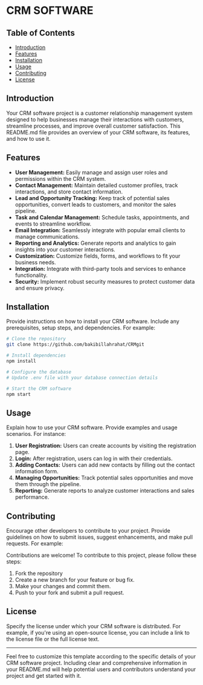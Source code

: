# CRM SOFTWARE

## Table of Contents

- [Introduction](#introduction)
- [Features](#features)
- [Installation](#installation)
- [Usage](#usage)
- [Contributing](#contributing)
- [License](#license)

## Introduction

Your CRM software project is a customer relationship management system designed to help businesses manage their interactions with customers, streamline processes, and improve overall customer satisfaction. This README.md file provides an overview of your CRM software, its features, and how to use it.

## Features

- **User Management:** Easily manage and assign user roles and permissions within the CRM system.
- **Contact Management:** Maintain detailed customer profiles, track interactions, and store contact information.
- **Lead and Opportunity Tracking:** Keep track of potential sales opportunities, convert leads to customers, and monitor the sales pipeline.
- **Task and Calendar Management:** Schedule tasks, appointments, and events to streamline workflow.
- **Email Integration:** Seamlessly integrate with popular email clients to manage communications.
- **Reporting and Analytics:** Generate reports and analytics to gain insights into your customer interactions.
- **Customization:** Customize fields, forms, and workflows to fit your business needs.
- **Integration:** Integrate with third-party tools and services to enhance functionality.
- **Security:** Implement robust security measures to protect customer data and ensure privacy.

## Installation

Provide instructions on how to install your CRM software. Include any prerequisites, setup steps, and dependencies. For example:

```bash
# Clone the repository
git clone https://github.com/bakibillahrahat/CRMgit

# Install dependencies
npm install

# Configure the database
# Update .env file with your database connection details

# Start the CRM software
npm start
```

## Usage

Explain how to use your CRM software. Provide examples and usage scenarios. For instance:

1. **User Registration:** Users can create accounts by visiting the registration page.
2. **Login:** After registration, users can log in with their credentials.
3. **Adding Contacts:** Users can add new contacts by filling out the contact information form.
4. **Managing Opportunities:** Track potential sales opportunities and move them through the pipeline.
5. **Reporting:** Generate reports to analyze customer interactions and sales performance.

## Contributing

Encourage other developers to contribute to your project. Provide guidelines on how to submit issues, suggest enhancements, and make pull requests. For example:

Contributions are welcome! To contribute to this project, please follow these steps:

1. Fork the repository
2. Create a new branch for your feature or bug fix.
3. Make your changes and commit them.
4. Push to your fork and submit a pull request.

## License

Specify the license under which your CRM software is distributed. For example, if you're using an open-source license, you can include a link to the license file or the full license text.

---

Feel free to customize this template according to the specific details of your CRM software project. Including clear and comprehensive information in your README.md will help potential users and contributors understand your project and get started with it.
